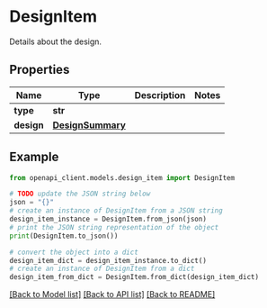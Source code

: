 # DesignItem

Details about the design.

## Properties

Name | Type | Description | Notes
------------ | ------------- | ------------- | -------------
**type** | **str** |  | 
**design** | [**DesignSummary**](DesignSummary.md) |  | 

## Example

```python
from openapi_client.models.design_item import DesignItem

# TODO update the JSON string below
json = "{}"
# create an instance of DesignItem from a JSON string
design_item_instance = DesignItem.from_json(json)
# print the JSON string representation of the object
print(DesignItem.to_json())

# convert the object into a dict
design_item_dict = design_item_instance.to_dict()
# create an instance of DesignItem from a dict
design_item_from_dict = DesignItem.from_dict(design_item_dict)
```
[[Back to Model list]](../README.md#documentation-for-models) [[Back to API list]](../README.md#documentation-for-api-endpoints) [[Back to README]](../README.md)


